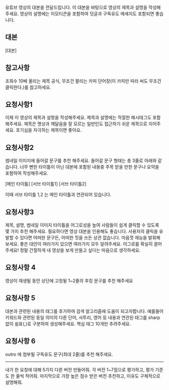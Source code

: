 유튜브 영상의 대본을 전달드립니다. 이 대본을 바탕으로 영상의 제목과 설명을 작성해주세요. 영상의 설명에는 이모티콘을 포함하여 덧글과 구독유도 메세지도 포함되면 좋습니다.

## 대본

[대본]

## 참고사항 

조회수 10배 올리는 제목 공식, 무조건 팔리는 카피 단어장(이 카피만 따라 써도 무조건 클릭한다.)를 참고하세요.

## 요청사항1

이제 이 영상의 제목과 설명을 작성해주세요. 제목과 설명에는 적절한 해시태그도 포함 해주세요.
제목은 명상과 깨달음을 잘 모르는 일반인도 접근하기 쉬운 제목으로 지어주세요. 호기심을 자극하는 제목이면 좋아요.

## 요청사항2

썸네일 이미지에 들어갈 문구를 추천 해주세요. 들어갈 문구 형태는 총 3줄로 아래와 같습니다.
너무 뻔한 타이틀이 아닌 대본에 포함된 내용중 주목 받을 만한 문구나 요약을 포함하여 작성해주세요.

[메인 타이틀]
[서브 타이틀1]
[서브 타이틀2]

이때 서브 타이틀 1,2 는 메인 타이틀과 연관되어 있습니다.

## 요청사항3

제목, 설명, 썸네일 이미지 타이틀을 어그로성을 높여 사람들이 쉽게 클릭할 수 있도록 몇 가지 추천 해주세요. 필요하다면 영상 대본을 인용해도 좋습니다. 사용자의 클릭을 유발할 수 있다면 어떠한 문구든, 어떠한 짓을 쓰든 상관 없습니다. 마음껏 재능을 발휘해보세요.
좋은 대안이 여러가지 있으면 여러가지 모두 알려주세요. 어그로를 확실히 끌어주세요! 정말 간절하게 내 영상을 보게 만들고 싶다는 마음으로 생각하세요.

## 요청사항 4

영상이 재생될 동안 상단에 고정될 1~2줄의 후킹 문구를 추천 해주세요 

## 요청사항 5

대본과 관련된 내용의 태그를 추가하여 검색 알고리즘에 도움이 되고자합니다. 예를들어 키워드와 관련된 동일 의미의 다른 단어, 사투리, 영어 등 내용과 연관된 태그를 sharp 없이 쉼표(,)로 구분하여 생성해주세요. 핵심 태그 10개만 추려주세요.

## 요청사항 6

outro 에 첨부될 구독유도 문구(최대 2줄)를 추천 해주세요.

---

내가 한 요청에 대해 5가지 다른 버전 만들어줘. 각 버전 1~7점으로 평가하고, 평가 기준도 한 줄씩 적어줘. 마지막으로 가장 높은 점수 받은 버전 추천하고, 이유도 구체적으로 설명해줘.